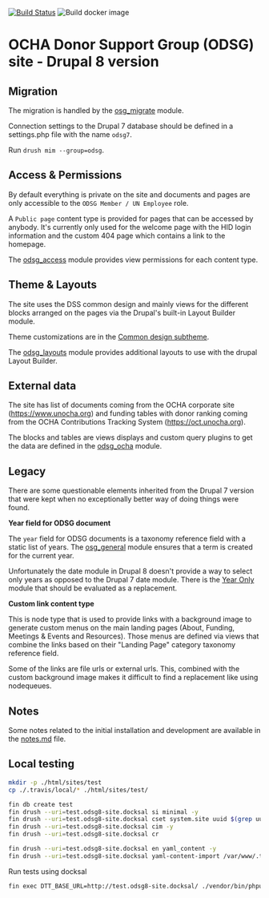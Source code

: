 [![Build Status](https://travis-ci.com/UN-OCHA/odsg8-site.svg?token=q5DydpJDYUBJoayLktvd&branch=develop)](https://travis-ci.com/UN-OCHA/odsg8-site)
![Build docker image](https://github.com/UN-OCHA/odsg8-site/workflows/Build%20docker%20image/badge.svg)

OCHA Donor Support Group (ODSG) site - Drupal 8 version
=======================================================

Migration
---------

The migration is handled by the [osg_migrate](html/modules/custom/odsg_migrate)
module.

Connection settings to the Drupal 7 database should be defined in a settings.php
file with the name `odsg7`.

Run `drush mim --group=odsg`.

Access & Permissions
--------------------

By default everything is private on the site and documents and pages are only
accessible to the `ODSG Member / UN Employee` role.

A `Public page` content type is provided for pages that can be accessed by
anybody. It's currently only used for the welcome page with the HID login
information and the custom 404 page which contains a link to the homepage.

The [odsg_access](html/modules/custom/odsg_access) module provides view
permissions for each content type.

Theme & Layouts
---------------

The site uses the DSS common design and mainly views for the different blocks
arranged on the pages via the Drupal's built-in Layout Builder module.

Theme customizations are in the
[Common design subtheme](html/themes/custom/common_design_subtheme).

The [odsg_layouts](html/modules/custom/odsg_layouts) module provides additional
layouts to use with the drupal Layout Builder.

External data
-------------

The site has list of documents coming from the OCHA corporate site
(https://www.unocha.org) and funding tables with donor ranking coming from the
OCHA Contributions Tracking System (https://oct.unocha.org).

The blocks and tables are views displays and custom query plugins to get the
data are defined in the [odsg_ocha](html/modules/custom/odsg_ocha) module.

Legacy
------

There are some questionable elements inherited from the Drupal 7 version that
were kept when no exceptionally better way of doing things were found.

**Year field for ODSG document**

The `year` field for ODSG documents is a taxonomy reference field with a static
list of years. The [osg_general](html/modules/custom/odsg_general) module
ensures that a term is created for the current year.

Unfortunately the date module in Drupal 8 doesn't provide a way to select
only years as opposed to the Drupal 7 date module. There is the
[Year Only](https://www.drupal.org/project/yearonly) module that should be
evaluated as a replacement.

**Custom link content type**

This is node type that is used to provide links with a background image to
generate custom menus on the main landing pages (About, Funding, Meetings &
Events and Resources). Those menus are defined via views that combine the links
based on their "Landing Page" category taxonomy reference field.

Some of the links are file urls or external urls. This, combined with the
custom background image makes it difficult to find a replacement like using
nodequeues.

Notes
-----

Some notes related to the initial installation and development are available in
the [notes.md](notes.md) file.

Local testing
-------------

```bash
mkdir -p ./html/sites/test
cp ./.travis/local/* ./html/sites/test/

fin db create test
fin drush --uri=test.odsg8-site.docksal si minimal -y
fin drush --uri=test.odsg8-site.docksal cset system.site uuid $(grep uuid ./config/system.site.yml | awk '{print $2}') -y
fin drush --uri=test.odsg8-site.docksal cim -y
fin drush --uri=test.odsg8-site.docksal cr

fin drush --uri=test.odsg8-site.docksal en yaml_content -y
fin drush --uri=test.odsg8-site.docksal yaml-content-import /var/www/.travis/
```

Run tests using docksal

```bash
fin exec DTT_BASE_URL=http://test.odsg8-site.docksal/ ./vendor/bin/phpunit --debug --colors --testsuite=existing-site,existing-site-javascript --printer '\Drupal\Tests\Listeners\HtmlOutputPrinter'
```
